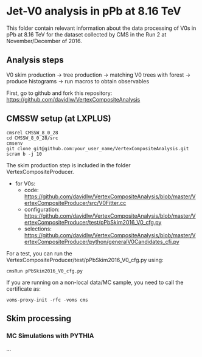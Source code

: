 # Jet-V0 analysis in pPb at 8.16 TeV

This folder contain relevant information about the data processing of V0s in pPb at 8.16 TeV for the dataset collected by CMS in the Run 2 at November/December of 2016.

## Analysis steps

V0 skim production -> tree production -> matching V0 trees with forest -> produce histograms -> run macros to obtain observables

First, go to github and fork this repository: https://github.com/davidlw/VertexCompositeAnalysis

## CMSSW setup (at LXPLUS)
```
cmsrel CMSSW_8_0_28
cd CMSSW_8_0_28/src
cmsenv
git clone git@github.com:your_user_name/VertexCompositeAnalysis.git
scram b -j 10
```

The skim production step is included in the folder VertexCompositeProducer. 
- for V0s:
  - code: https://github.com/davidlw/VertexCompositeAnalysis/blob/master/VertexCompositeProducer/src/V0Fitter.cc
  - configuration: https://github.com/davidlw/VertexCompositeAnalysis/blob/master/VertexCompositeProducer/test/pPbSkim2016_V0_cfg.py
  - selections: https://github.com/davidlw/VertexCompositeAnalysis/blob/master/VertexCompositeProducer/python/generalV0Candidates_cfi.py

For a test, you can run the VertexCompositeProducer/test/pPbSkim2016_V0_cfg.py using:
```
cmsRun pPbSkim2016_V0_cfg.py
```

If you are running on a non-local data/MC sample, you need to call the certificate as:
```
voms-proxy-init -rfc -voms cms
```
  
## Skim processing
### MC Simulations with PYTHIA
...
